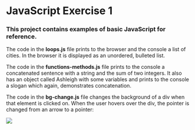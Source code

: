 # JavaScript Exercise 1
### This project contains examples of basic JavaScript for reference.

The code in the **loops.js** file prints to the browser and the console a list of cities. In the browser it is displayed as an unordered, bulleted list.

The code in the **functions-methods.js** file prints to the console a concatenated sentence with a string and the sum of two integers. It also has an object called Ashleigh with some variables and prints to the console a slogan which again, demonstrates concatenation.

The code in the **bg-change.js** file changes the background of a div when that element is clicked on. When the user hovers over the div, the pointer is changed from an arrow to a pointer:

![](https://i.imgur.com/hFQs20j.gif)

